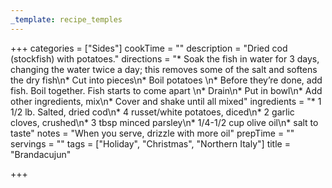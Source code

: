 ```yaml
---
_template: recipe_temples
---
```




+++
categories = ["Sides"]
cookTime = ""
description = "Dried cod (stockfish) with potatoes."
directions = "* Soak the fish in water for 3 days, changing the water twice a day; this removes some of the salt and softens the dry fish\n* Cut into pieces\n* Boil potatoes \n* Before they’re done, add fish. Boil together. Fish starts to come apart \n* Drain\n* Put in bowl\n* Add other ingredients, mix\n* Cover and shake until all mixed"
ingredients = "* 1 1/2 lb. Salted, dried cod\n* 4 russet/white potatoes, diced\n* 2 garlic cloves, crushed\n* 3 tbsp minced parsley\n* 1/4-1/2 cup olive oil\n* salt to taste"
notes = "When you serve, drizzle with more oil"
prepTime = ""
servings = ""
tags = ["Holiday", "Christmas", "Northern Italy"]
title = "Brandacujun"

+++
